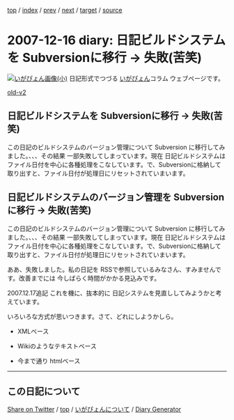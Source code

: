 [top](https://igapyon.github.io/diary/) 
 / [index](https://igapyon.github.io/diary/2007/index.html) 
 / [prev](https://igapyon.github.io/diary/2007/ig071214.html) 
 / [next](https://igapyon.github.io/diary/2007/ig071225.html) 
 / [target](https://igapyon.github.io/diary/2007/ig071216.html) 
 / [source](https://github.com/igapyon/diary/blob/gh-pages/2007/ig071216.html.src.md) 

2007-12-16 diary: 日記ビルドシステムを Subversionに移行 -> 失敗(苦笑)
=====================================================================================================
[![いがぴょん画像(小)](https://igapyon.github.io/diary/images/iga200306s.jpg "いがぴょん")](https://igapyon.github.io/diary/memo/memoigapyon.html) 日記形式でつづる [いがぴょん](https://igapyon.github.io/diary/memo/memoigapyon.html)コラム ウェブページです。

[old-v2](ig071216-orig.html)

## 日記ビルドシステムを Subversionに移行 -> 失敗(苦笑)

この日記のビルドシステムのバージョン管理について  Subversion に移行してみました。、、、その結果 一部失敗してしまっています。現在 日記ビルドシステムはファイル日付を中心に各種処理をこなしています。で、Subversionに格納して取り出すと、ファイル日付が処理日にリセットされていまいます。


## 日記ビルドシステムのバージョン管理を Subversionに移行 -> 失敗(苦笑)

この日記のビルドシステムのバージョン管理について  Subversion に移行してみました。、、、その結果 一部失敗してしまっています。現在 日記ビルドシステムはファイル日付を中心に各種処理をこなしています。で、Subversionに格納して取り出すと、ファイル日付が処理日にリセットされていまいます。

ああ、失敗しました。私の日記を RSSで参照しているみなさん、すみませんです。改善までには 今しばらく時間がかかる見込みです。

2007.12.17追記 これを機に、抜本的に 日記システムを見直ししてみようかと考えています。

いろいろな方式が思いつきます。さて、どれにしようかしら。

* XMLベース
  
* Wikiのようなテキストベース
  
* 今まで通り htmlベース

----------------------------------------------------------------------------------------------------

## この日記について

[Share on Twitter](https://twitter.com/intent/tweet?hashtags=igapyon%2Cdiary%2C%E3%81%84%E3%81%8C%E3%81%B4%E3%82%87%E3%82%93&text=%E6%97%A5%E8%A8%98%E3%83%93%E3%83%AB%E3%83%89%E3%82%B7%E3%82%B9%E3%83%86%E3%83%A0%E3%82%92+Subversion%E3%81%AB%E7%A7%BB%E8%A1%8C+-%3E+%E5%A4%B1%E6%95%97%28%E8%8B%A6%E7%AC%91%29&url=https%3A%2F%2Figapyon.github.io%2Fdiary%2F2007%2Fig071216.html) / [top](../index.html) / [いがぴょんについて](https://igapyon.github.io/diary/memo/memoigapyon.html) / [Diary Generator](https://github.com/igapyon/igapyonv3)
